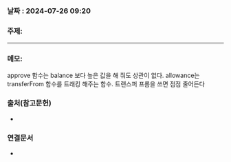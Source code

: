 
### 날짜 : 2024-07-26 09:20

### 주제: 

---
### 메모: 
approve 함수는 balance 보다 높은 값을 해 줘도 상관이 없다.
allowance는 transferFrom 함수를 트래킹 해주는 함수. 트랜스퍼 프롬을 쓰면 점점 줄어든다

### 출처(참고문헌)
-

### 연결문서
-